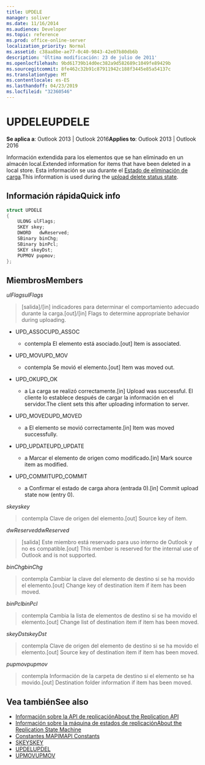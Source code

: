 ```yaml
---
title: UPDELE
manager: soliver
ms.date: 11/16/2014
ms.audience: Developer
ms.topic: reference
ms.prod: office-online-server
localization_priority: Normal
ms.assetid: c38aa8be-ae77-0c40-9843-42e07b80db6b
description: 'Última modificación: 23 de julio de 2011'
ms.openlocfilehash: 9bd61739b14d0ec382a9d582689c1049fe89429b
ms.sourcegitcommit: 8fe462c32b91c87911942c188f3445e85a54137c
ms.translationtype: MT
ms.contentlocale: es-ES
ms.lasthandoff: 04/23/2019
ms.locfileid: "32360546"
---
```

# <a name="updele"></a><span data-ttu-id="f93cd-103">UPDELE</span><span class="sxs-lookup"><span data-stu-id="f93cd-103">UPDELE</span></span>

<span data-ttu-id="f93cd-104">**Se aplica a**: Outlook 2013 | Outlook 2016</span><span class="sxs-lookup"><span data-stu-id="f93cd-104">**Applies to**: Outlook 2013 | Outlook 2016</span></span> 
  
<span data-ttu-id="f93cd-105">Información extendida para los elementos que se han eliminado en un almacén local.</span><span class="sxs-lookup"><span data-stu-id="f93cd-105">Extended information for items that have been deleted in a local store.</span></span> <span data-ttu-id="f93cd-106">Esta información se usa durante el [Estado de eliminación de carga](upload-delete-status-state.md).</span><span class="sxs-lookup"><span data-stu-id="f93cd-106">This information is used during the [upload delete status state](upload-delete-status-state.md).</span></span>
  
## <a name="quick-info"></a><span data-ttu-id="f93cd-107">Información rápida</span><span class="sxs-lookup"><span data-stu-id="f93cd-107">Quick info</span></span>

```cpp
struct UPDELE 
{ 
    ULONG ulFlags; 
    SKEY skey; 
    DWORD   dwReserved; 
    SBinary binChg; 
    SBinary binPcl; 
    SKEY skeyDst; 
    PUPMOV pupmov; 
};
```

## <a name="members"></a><span data-ttu-id="f93cd-108">Miembros</span><span class="sxs-lookup"><span data-stu-id="f93cd-108">Members</span></span>

<span data-ttu-id="f93cd-109">_ulFlags_</span><span class="sxs-lookup"><span data-stu-id="f93cd-109">_ulFlags_</span></span>
  
> <span data-ttu-id="f93cd-110">[salida]/[in] indicadores para determinar el comportamiento adecuado durante la carga.</span><span class="sxs-lookup"><span data-stu-id="f93cd-110">[out]/[in] Flags to determine appropriate behavior during uploading.</span></span>
    
  - <span data-ttu-id="f93cd-111">UPD_ASSOC</span><span class="sxs-lookup"><span data-stu-id="f93cd-111">UPD_ASSOC</span></span>
    
    - <span data-ttu-id="f93cd-112">contempla El elemento está asociado.</span><span class="sxs-lookup"><span data-stu-id="f93cd-112">[out] Item is associated.</span></span>
    
  - <span data-ttu-id="f93cd-113">UPD_MOV</span><span class="sxs-lookup"><span data-stu-id="f93cd-113">UPD_MOV</span></span>
    
    - <span data-ttu-id="f93cd-114">contempla Se movió el elemento.</span><span class="sxs-lookup"><span data-stu-id="f93cd-114">[out] Item was moved out.</span></span>
    
  - <span data-ttu-id="f93cd-115">UPD_OK</span><span class="sxs-lookup"><span data-stu-id="f93cd-115">UPD_OK</span></span> 
    
    - <span data-ttu-id="f93cd-116">a La carga se realizó correctamente.</span><span class="sxs-lookup"><span data-stu-id="f93cd-116">[in] Upload was successful.</span></span> <span data-ttu-id="f93cd-117">El cliente lo establece después de cargar la información en el servidor.</span><span class="sxs-lookup"><span data-stu-id="f93cd-117">The client sets this after uploading information to server.</span></span>
    
  - <span data-ttu-id="f93cd-118">UPD_MOVED</span><span class="sxs-lookup"><span data-stu-id="f93cd-118">UPD_MOVED</span></span>
    
    - <span data-ttu-id="f93cd-119">a El elemento se movió correctamente.</span><span class="sxs-lookup"><span data-stu-id="f93cd-119">[in] Item was moved successfully.</span></span>
    
  - <span data-ttu-id="f93cd-120">UPD_UPDATE</span><span class="sxs-lookup"><span data-stu-id="f93cd-120">UPD_UPDATE</span></span>
    
    - <span data-ttu-id="f93cd-121">a Marcar el elemento de origen como modificado.</span><span class="sxs-lookup"><span data-stu-id="f93cd-121">[in] Mark source item as modified.</span></span>
    
  - <span data-ttu-id="f93cd-122">UPD_COMMIT</span><span class="sxs-lookup"><span data-stu-id="f93cd-122">UPD_COMMIT</span></span>
    
    - <span data-ttu-id="f93cd-123">a Confirmar el estado de carga ahora (entrada 0).</span><span class="sxs-lookup"><span data-stu-id="f93cd-123">[in] Commit upload state now (entry 0).</span></span>
    
<span data-ttu-id="f93cd-124">_skey_</span><span class="sxs-lookup"><span data-stu-id="f93cd-124">_skey_</span></span>
  
> <span data-ttu-id="f93cd-125">contempla Clave de origen del elemento.</span><span class="sxs-lookup"><span data-stu-id="f93cd-125">[out] Source key of item.</span></span>
    
<span data-ttu-id="f93cd-126">_dwReserved_</span><span class="sxs-lookup"><span data-stu-id="f93cd-126">_dwReserved_</span></span>
  
> <span data-ttu-id="f93cd-127">[salida] Este miembro está reservado para uso interno de Outlook y no es compatible.</span><span class="sxs-lookup"><span data-stu-id="f93cd-127">[out] This member is reserved for the internal use of Outlook and is not supported.</span></span>
    
<span data-ttu-id="f93cd-128">_binChg_</span><span class="sxs-lookup"><span data-stu-id="f93cd-128">_binChg_</span></span>
  
> <span data-ttu-id="f93cd-129">contempla Cambiar la clave del elemento de destino si se ha movido el elemento.</span><span class="sxs-lookup"><span data-stu-id="f93cd-129">[out] Change key of destination item if item has been moved.</span></span>
    
<span data-ttu-id="f93cd-130">_binPcl_</span><span class="sxs-lookup"><span data-stu-id="f93cd-130">_binPcl_</span></span>
  
> <span data-ttu-id="f93cd-131">contempla Cambia la lista de elementos de destino si se ha movido el elemento.</span><span class="sxs-lookup"><span data-stu-id="f93cd-131">[out] Change list of destination item if item has been moved.</span></span>
    
<span data-ttu-id="f93cd-132">_skeyDst_</span><span class="sxs-lookup"><span data-stu-id="f93cd-132">_skeyDst_</span></span>
  
> <span data-ttu-id="f93cd-133">contempla Clave de origen del elemento de destino si se ha movido el elemento.</span><span class="sxs-lookup"><span data-stu-id="f93cd-133">[out] Source key of destination item if item has been moved.</span></span>
    
<span data-ttu-id="f93cd-134">_pupmov_</span><span class="sxs-lookup"><span data-stu-id="f93cd-134">_pupmov_</span></span>
  
> <span data-ttu-id="f93cd-135">contempla Información de la carpeta de destino si el elemento se ha movido.</span><span class="sxs-lookup"><span data-stu-id="f93cd-135">[out] Destination folder information if item has been moved.</span></span>
    
## <a name="see-also"></a><span data-ttu-id="f93cd-136">Vea también</span><span class="sxs-lookup"><span data-stu-id="f93cd-136">See also</span></span>

- [<span data-ttu-id="f93cd-137">Información sobre la API de replicación</span><span class="sxs-lookup"><span data-stu-id="f93cd-137">About the Replication API</span></span>](about-the-replication-api.md) 
- [<span data-ttu-id="f93cd-138">Información sobre la máquina de estados de replicación</span><span class="sxs-lookup"><span data-stu-id="f93cd-138">About the Replication State Machine</span></span>](about-the-replication-state-machine.md)
- [<span data-ttu-id="f93cd-139">Constantes MAPI</span><span class="sxs-lookup"><span data-stu-id="f93cd-139">MAPI Constants</span></span>](mapi-constants.md)
- [<span data-ttu-id="f93cd-140">SKEY</span><span class="sxs-lookup"><span data-stu-id="f93cd-140">SKEY</span></span>](skey.md)
- [<span data-ttu-id="f93cd-141">UPDEL</span><span class="sxs-lookup"><span data-stu-id="f93cd-141">UPDEL</span></span>](updel.md)
- [<span data-ttu-id="f93cd-142">UPMOV</span><span class="sxs-lookup"><span data-stu-id="f93cd-142">UPMOV</span></span>](upmov.md)


